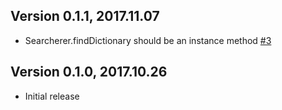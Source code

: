 ## Version 0.1.1, 2017.11.07

* Searcherer.findDictionary should be an instance method [#3](https://github.com/NotNinja/searcherer/issues/3)

## Version 0.1.0, 2017.10.26

* Initial release
